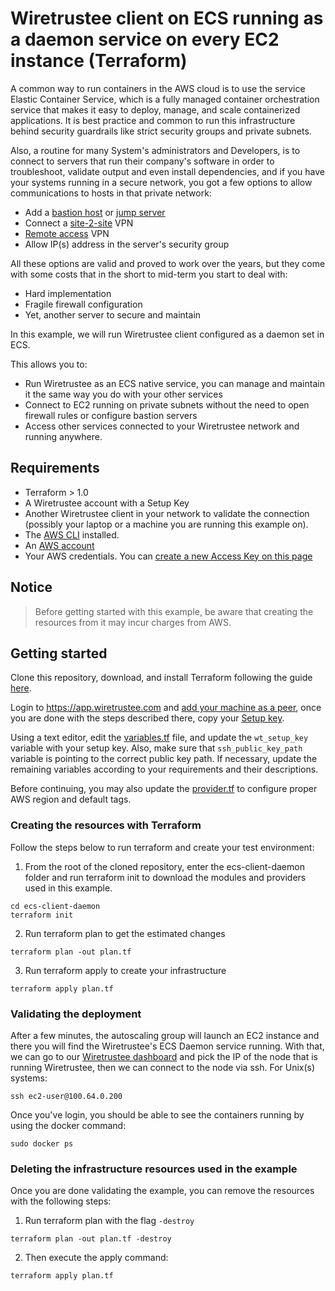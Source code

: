 # Wiretrustee client on ECS running as a daemon service on every EC2 instance (Terraform)
A common way to run containers in the AWS cloud is to use the service Elastic Container Service, which is a fully managed container orchestration service that makes it easy to deploy, manage, and scale containerized applications. It is best practice and common to run this infrastructure behind security guardrails like strict security groups and private subnets.

Also, a routine for many System's administrators and Developers, is to connect to servers that run their company's software in order to troubleshoot, validate output and even install dependencies, and if you have your systems running in a secure network, you got a few options to allow communications to hosts in that private network:
* Add a [bastion host](https://en.wikipedia.org/wiki/Bastion_host) or [jump server](https://en.wikipedia.org/wiki/Jump_server)
* Connect a [site-2-site](https://en.wikipedia.org/wiki/Virtual_private_network#Types) VPN
* [Remote access](https://en.wikipedia.org/wiki/Virtual_private_network#Types) VPN
* Allow IP(s) address in the server's security group

All these options are valid and proved to work over the years, but they come with some costs that in the short to mid-term you start to deal with:
* Hard implementation
* Fragile firewall configuration
* Yet, another server to secure and maintain

In this example, we will run Wiretrustee client configured as a daemon set in ECS. 

This allows you to:

* Run Wiretrustee as an ECS native service, you can manage and maintain it the same way you do with your other services
* Connect to EC2 running on private subnets without the need to open firewall rules or configure bastion servers
* Access other services connected to your Wiretrustee network and running anywhere.

## Requirements
* Terraform > 1.0
* A Wiretrustee account with a Setup Key
* Another Wiretrustee client in your network to validate the connection (possibly your laptop or a machine you are running this example on).
* The [AWS CLI](https://docs.aws.amazon.com/cli/latest/userguide/install-cliv2.html) installed.
* An [AWS account](https://aws.amazon.com/free/)
* Your AWS credentials. You can [create a new Access Key on this page](https://console.aws.amazon.com/iam/home?#/security_credentials)
## Notice
> Before getting started with this example, be aware that creating the resources from it may incur charges from AWS.

## Getting started

Clone this repository, download, and install Terraform following the guide [here](https://learn.hashicorp.com/tutorials/terraform/install-cli?in=terraform/aws-get-started).

Login to https://app.wiretrustee.com and [add your machine as a peer](https://app.wiretrustee.com/add-peer), once you are done with the steps described there, copy your [Setup key](https://app.wiretrustee.com/setup-keys).

Using a text editor, edit the [variables.tf](variables.tf) file, and update the `wt_setup_key` variable with your setup key. Also, make sure that `ssh_public_key_path` variable is pointing to the correct public key path. If necessary, update the remaining variables according to your requirements and their descriptions.

Before continuing, you may also update the [provider.tf](provider.tf) to configure proper AWS region and default tags.

### Creating the resources with Terraform
Follow the steps below to run terraform and create your test environment:

1. From the root of the cloned repository, enter the ecs-client-daemon folder and run terraform init to download the modules and providers used in this example.
```shell
cd ecs-client-daemon
terraform init
```
2. Run terraform plan to get the estimated changes
```shell
terraform plan -out plan.tf
```
3. Run terraform apply to create your infrastructure
```shell
terraform apply plan.tf
``` 

### Validating the deployment
After a few minutes, the autoscaling group will launch an EC2 instance and there you will find the Wiretrustee's ECS Daemon service running. With that, we can go to our [Wiretrustee dashboard](https://app.wiretrustee.com) and pick the IP of the node that is running Wiretrustee, then we can connect to the node via ssh. For Unix(s) systems:
```shell
ssh ec2-user@100.64.0.200
``` 
Once you've login, you should be able to see the containers running by using the docker command:
```shell
sudo docker ps
```

### Deleting the infrastructure resources used in the example
Once you are done validating the example, you can remove the resources with the following steps:
1. Run terraform plan with the flag `-destroy`
```shell
terraform plan -out plan.tf -destroy
```
2. Then execute the apply command:
```shell
terraform apply plan.tf
```
